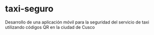 # taxi-seguro
Desarrollo de una aplicación móvil para la seguridad del servicio de taxi utilizando códigos QR en la ciudad de Cusco
